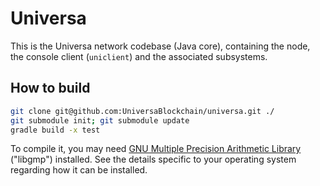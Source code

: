 # Universa

This is the Universa network codebase (Java core), containing the node, the console client (`uniclient`) and the associated subsystems.

## How to build

```bash
git clone git@github.com:UniversaBlockchain/universa.git ./
git submodule init; git submodule update
gradle build -x test
```

To compile it, you may need [GNU Multiple Precision Arithmetic Library](http://gmplib.org/) ("libgmp") installed. See the details specific to your operating system regarding how it can be installed.
